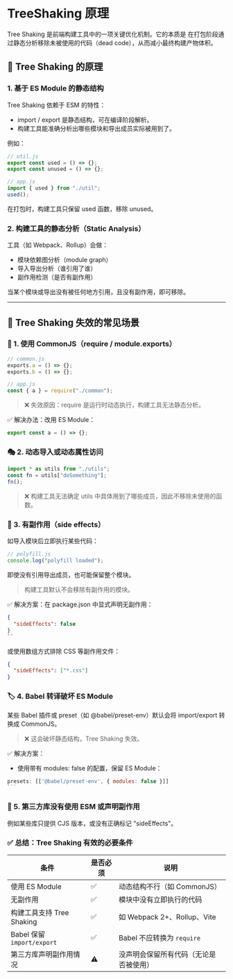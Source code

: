 # TreeShaking 原理

Tree Shaking 是前端构建工具中的一项关键优化机制。它的本质是 在打包阶段通过静态分析移除未被使用的代码（dead code），从而减小最终构建产物体积。

## 🧠 Tree Shaking 的原理

### 1. 基于 ES Module 的静态结构

Tree Shaking 依赖于 ESM 的特性：

- import / export 是静态结构，可在编译阶段解析。
- 构建工具能准确分析出哪些模块和导出成员实际被用到了。

例如：

```js
// util.js
export const used = () => {};
export const unused = () => {};

// app.js
import { used } from "./util";
used();
```

在打包时，构建工具只保留 used 函数，移除 unused。

### 2. 构建工具的静态分析（Static Analysis）

工具（如 Webpack、Rollup）会做：

- 模块依赖图分析（module graph）
- 导入导出分析（谁引用了谁）
- 副作用检测（是否有副作用）

当某个模块或导出没有被任何地方引用，且没有副作用，即可移除。

---

## 🚨 Tree Shaking 失效的常见场景

### 🔁 1. 使用 CommonJS（require / module.exports）

```js
// common.js
exports.a = () => {};
exports.b = () => {};

// app.js
const { a } = require("./common");
```

> ❌ 失效原因：require 是运行时动态执行，构建工具无法静态分析。

✅ 解决办法：改用 ES Module：

```js
export const a = () => {};
```

### 🎭 2. 动态导入或动态属性访问

```js
import * as utils from "./utils";
const fn = utils["doSomething"];
fn();
```

> ❌ 构建工具无法确定 utils 中具体用到了哪些成员，因此不移除未使用的函数。

### 🧨 3. 有副作用（side effects）

如导入模块后立即执行某些代码：

```js
// polyfill.js
console.log("polyfill loaded");
```

即使没有引用导出成员，也可能保留整个模块。

> 构建工具默认不会移除有副作用的模块。

✅ 解决方案：在 package.json 中显式声明无副作用：

```json
{
  "sideEffects": false
}
``
```

或使用数组方式排除 CSS 等副作用文件：

```json
{
  "sideEffects": ["*.css"]
}
```

### 🏷️ 4. Babel 转译破坏 ES Module

某些 Babel 插件或 preset（如 @babel/preset-env）默认会将 import/export 转换成 CommonJS。

> ❌ 这会破坏静态结构，Tree Shaking 失效。

✅ 解决方案：

- 使用带有 modules: false 的配置，保留 ES Module：

````js
presets: [['@babel/preset-env', { modules: false }]]
```
````

### 🧱 5. 第三方库没有使用 ESM 或声明副作用

例如某些库只提供 CJS 版本，或没有正确标记 "sideEffects"。

### ✅ 总结：Tree Shaking 有效的必要条件

| 条件                       | 是否必须 | 说明                                   |
| -------------------------- | -------- | -------------------------------------- |
| 使用 ES Module             | ✅       | 动态结构不行（如 CommonJS）            |
| 无副作用                   | ✅       | 模块中没有立即执行的代码               |
| 构建工具支持 Tree Shaking  | ✅       | 如 Webpack 2+、Rollup、Vite            |
| Babel 保留 `import/export` | ✅       | Babel 不应转换为 `require`             |
| 第三方库声明副作用情况     | ⚠️       | 没声明会保留所有代码（无论是否被使用） |
